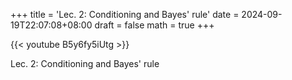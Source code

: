 +++
title = 'Lec. 2: Conditioning and Bayes' rule'
date = 2024-09-19T22:07:08+08:00
draft = false
math = true
+++

{{< youtube B5y6fy5iUtg >}}

Lec. 2: Conditioning and Bayes' rule